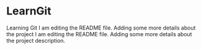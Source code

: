 # LearnGit
Learning Git
I am editing the README file. Adding some more details about the project 
I am editing the README file. Adding some more details about the project description.
